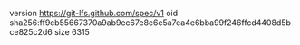 version https://git-lfs.github.com/spec/v1
oid sha256:ff9cb55667370a9ab9ec67e8c6e5a7ea4e6bba99f246ffcd4408d5bce825c2d6
size 6315
